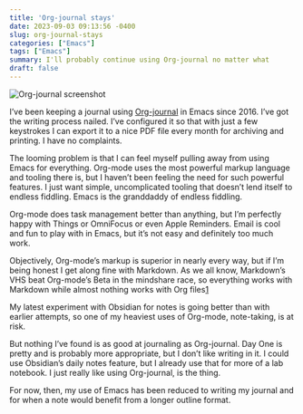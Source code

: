 ```yaml
---
title: 'Org-journal stays'
date: 2023-09-03 09:13:56 -0400
slug: org-journal-stays
categories: ["Emacs"]
tags: ["Emacs"]
summary: I'll probably continue using Org-journal no matter what
draft: false
---
```


![Org-journal screenshot](/img/2023/09/20230903-org-journal-1.png)

I’ve been keeping a journal using [Org-journal](https://github.com/bastibe/org-journal) in Emacs since 2016. I’ve got the writing process nailed. I’ve configured it so that with just a few keystrokes I can export it to a nice PDF file every month for archiving and printing. I have no complaints.

The looming problem is that I can feel myself pulling away from using Emacs for everything. Org-mode uses the most powerful markup language and tooling there is, but I haven’t been feeling the need for such powerful features. I just want simple, uncomplicated tooling that doesn’t lend itself to endless fiddling. Emacs is the granddaddy of endless fiddling.

Org-mode does task management better than anything, but I’m perfectly happy with Things or OmniFocus or even Apple Reminders. Email is cool and fun to play with in Emacs, but it’s not easy and definitely too much work.

Objectively, Org-mode’s markup is superior in nearly every way, but if I’m being honest I get along fine with Markdown. As we all know, Markdown’s VHS beat Org-mode’s Beta in the mindshare race, so everything works with Markdown while almost nothing works with Org files[1](https://rudimentarylathe.org/2023/org-journal/#83db64fe-57a5-4386-a27d-973943b3656f)

My latest experiment with Obsidian for notes is going better than with earlier attempts, so one of my heaviest uses of Org-mode, note-taking, is at risk.

But nothing I’ve found is as good at journaling as Org-journal. Day One is pretty and is probably more appropriate, but I don’t like writing in it. I could use Obsidian’s daily notes feature, but I already use that for more of a lab notebook. I just really like using Org-journal, is the thing.

For now, then, my use of Emacs has been reduced to writing my journal and for when a note would benefit from a longer outline format.
